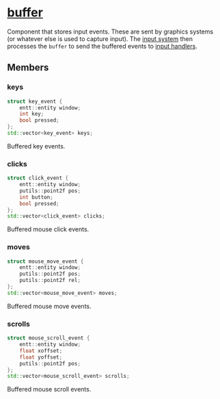 # [buffer](buffer.hpp)

Component that stores input events. These are sent by graphics systems (or whatever else is used to capture input). The [input system](../systems/system.md) then processes the `buffer` to send the buffered events to [input handlers](handler.md).

## Members

### keys

```cpp
struct key_event {
    entt::entity window;
    int key;
    bool pressed;
};
std::vector<key_event> keys;
```

Buffered key events.

### clicks

```cpp
struct click_event {
    entt::entity window;
    putils::point2f pos;
    int button;
    bool pressed;
};
std::vector<click_event> clicks;
```

Buffered mouse click events.

### moves

```cpp
struct mouse_move_event {
    entt::entity window;
    putils::point2f pos;
    putils::point2f rel;
};
std::vector<mouse_move_event> moves;
```

Buffered mouse move events.

### scrolls

```cpp
struct mouse_scroll_event {
    entt::entity window;
    float xoffset;
    float yoffset;
    putils::point2f pos;
};
std::vector<mouse_scroll_event> scrolls;
```

Buffered mouse scroll events.